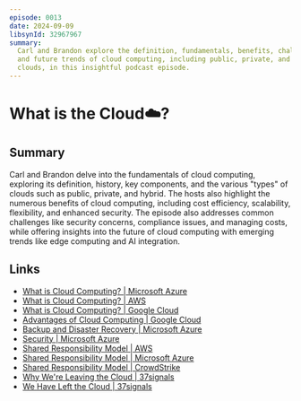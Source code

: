 ```yaml
---
episode: 0013
date: 2024-09-09
libsynId: 32967967
summary:
  Carl and Brandon explore the definition, fundamentals, benefits, challenges,
  and future trends of cloud computing, including public, private, and hybrid
  clouds, in this insightful podcast episode.
---
```


# What is the Cloud☁️?

## Summary

Carl and Brandon delve into the fundamentals of cloud computing, exploring its
definition, history, key components, and the various "types" of clouds such as
public, private, and hybrid. The hosts also highlight the numerous benefits of
cloud computing, including cost efficiency, scalability, flexibility, and
enhanced security. The episode also addresses common challenges like security
concerns, compliance issues, and managing costs, while offering insights into
the future of cloud computing with emerging trends like edge computing and AI
integration.

## Links

- [What is Cloud Computing? | Microsoft Azure](https://azure.microsoft.com/en-us/resources/cloud-computing-dictionary/what-is-cloud-computing)
- [What is Cloud Computing? | AWS](https://aws.amazon.com/what-is-cloud-computing)
- [What is Cloud Computing? | Google Cloud](https://cloud.google.com/learn/what-is-cloud-computing)
- [Advantages of Cloud Computing | Google Cloud](https://cloud.google.com/learn/advantages-of-cloud-computing)
- [Backup and Disaster Recovery | Microsoft Azure](https://azure.microsoft.com/en-us/solutions/backup-and-disaster-recovery/)
- [Security | Microsoft Azure](https://azure.microsoft.com/en-us/explore/security/)
- [Shared Responsibility Model | AWS](https://docs.aws.amazon.com/whitepapers/latest/aws-risk-and-compliance/shared-responsibility-model.html)
- [Shared Responsibility Model | Microsoft Azure](https://learn.microsoft.com/en-us/azure/security/fundamentals/shared-responsibility)
- [Shared Responsibility Model | CrowdStrike](https://www.crowdstrike.com/cybersecurity-101/cloud-security/shared-responsibility-model/)
- [Why We're Leaving the Cloud | 37signals](https://world.hey.com/dhh/why-we-re-leaving-the-cloud-654b47e0)
- [We Have Left the Cloud | 37signals](https://world.hey.com/dhh/we-have-left-the-cloud-251760fb)
